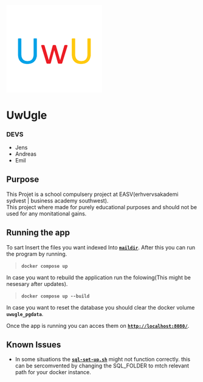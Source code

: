 
<img src="./Frontend/public/favicon.ico" width="50%" height="50%">

# UwUgle
### DEVS
* Jens
* Andreas
* Emil

## Purpose
This Projet is a school compulsery project at EASV(erhvervsakademi sydvest | business academy southwest). \
This project where made for purely educational purposes and should not be used for any monitational gains.


## Running the app

To sart Insert the files you want indexed Into [**`maildir`**](maildir).
After this you can run the program by running.
> **`docker compose up`**

In case you want to rebuild the application run the folowing(This might be nesesary after updates).
> **`docker compose up --build`**

In case you want to reset the database you should clear the docker volume **`uwugle_pgdata`**.

Once the app is running you can acces them on [**`http://localhost:8080/`**](http://localhost:8080/).


## Known Issues
 * In some situations the [**`sql-set-up.sh`**](scripts/sql-set-up.sh) might not function correctly. this can be sercomvented by changing the SQL_FOLDER to mtch relevant path for your docker instance.
